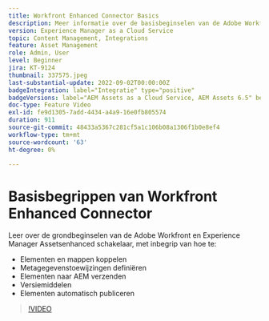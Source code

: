 ```yaml
---
title: Workfront Enhanced Connector Basics
description: Meer informatie over de basisbeginselen van de Adobe Workfront en Experience Manager Assets Enhanced Connector.
version: Experience Manager as a Cloud Service
topic: Content Management, Integrations
feature: Asset Management
role: Admin, User
level: Beginner
jira: KT-9124
thumbnail: 337575.jpeg
last-substantial-update: 2022-09-02T00:00:00Z
badgeIntegration: label="Integratie" type="positive"
badgeVersions: label="AEM Assets as a Cloud Service, AEM Assets 6.5" before-title="false"
doc-type: Feature Video
exl-id: fe9d1305-7add-4434-a4a9-16e0fb805574
duration: 911
source-git-commit: 48433a5367c281cf5a1c106b08a1306f1b0e8ef4
workflow-type: tm+mt
source-wordcount: '63'
ht-degree: 0%

---
```


# Basisbegrippen van Workfront Enhanced Connector

Leer over de grondbeginselen van de Adobe Workfront en Experience Manager Assetsenhanced schakelaar, met inbegrip van hoe te:

+ Elementen en mappen koppelen
+ Metagegevenstoewijzingen definiëren
+ Elementen naar AEM verzenden
+ Versiemiddelen
+ Elementen automatisch publiceren

>[!VIDEO](https://video.tv.adobe.com/v/3454301?quality=12&learn=on&captions=dut)
